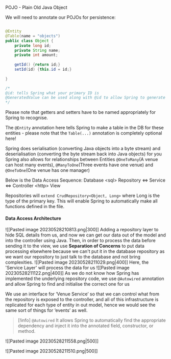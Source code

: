 POJO - Plain Old Java Object

We will need to annotate our POJOs for persistence:

```java

@Entity
@Table(name = "objects")
public class Object {
	private long id;
	private String name;
	private int amount;
	
	getId() {return id;}
	setId(id) {this.id = id;}
	
}

/*
@id: tells Spring what your primary ID is
@GeneratedValue can be used along with @id to allow Spring to generate that key for you when the model is saved
*/
```

Please note that getters and setters have to be named appropriately for Spring to recognise.

The `@Entity` annotation here tells Spring to make a table in the DB for these entities - please note that the `Table(...)` annotation is completely optional here!

Spring does serialisation (converting Java objects into a byte stream) and deserialisation (converting the byte stream back into Java objects) for you
Spring also allows for relationships between Entities
`@OneToMany`(A venue can host many events), `@ManyToOne`(Three events have one venue) and `@OneToOne`(One venue has one manager)

Below is the Data Access Sequence:
Database \<sql\> Repository <=> Service <=> Controller \<http> View

Repositories will `extend CrudRepository<Object, Long>` where Long is the type of the primary key. This will enable Spring to automatically make all functions defined in the file.

#### Data Access Architecture
![[Pasted image 20230528210813.png|300]]
Adding a repository layer to hide SQL details from us, and now we can get our data out of the model and into the controller using Java.
Then, in order to process the data before sending it to the view, we use **Separation of Concerns** to put data processing elsewhere because we can't put it in the database repository as we want our repository to just talk to the database and not bring complexities.
![[Pasted image 20230528211029.png|400]]
Here, the 'Service Layer' will process the data for us
![[Pasted image 20230528211122.png|400]]
As we do not know how Spring has implemented the underlying repository code, we use `@Autowired` annotation and allow Spring to find and initialise the correct one for us

We use an interface for ‘Venue Service’ so that we can control what from the repository is exposed to the controller, and all of this infrastructure is replicated for each type of entity in out model, hence we would see the same sort of things for ‘events’ as well.

>[!info] `@Autowired`
>It allows Spring to automatically find the appropriate dependency and inject it into the annotated field, constructor, or method.

![[Pasted image 20230528211558.png|500]]


![[Pasted image 20230528211510.png|500]]

